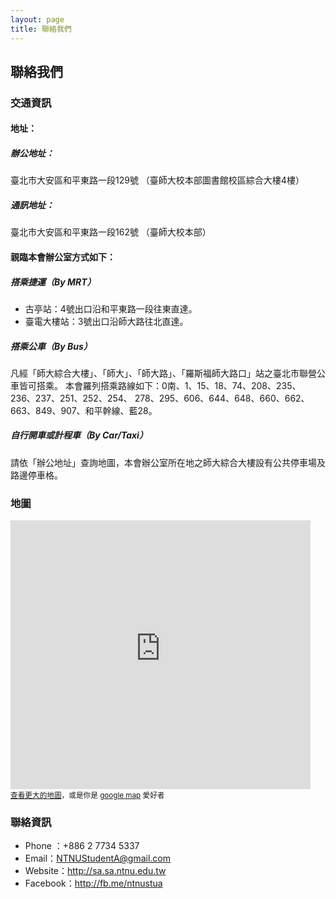 ```yaml
---
layout: page
title: 聯絡我們
---
```


## 聯絡我們

### 交通資訊


#### 地址：

##### 辦公地址：

臺北市大安區和平東路一段129號
（臺師大校本部圖書館校區綜合大樓4樓）


##### 通訊地址：

臺北市大安區和平東路一段162號
（臺師大校本部）



#### 親臨本會辦公室方式如下：

##### 搭乘捷運（By MRT）

* 古亭站：4號出口沿和平東路一段往東直達。
* 臺電大樓站：3號出口沿師大路往北直達。

##### 搭乘公車（By Bus）
凡經「師大綜合大樓」、「師大」、「師大路」、「羅斯福師大路口」站之臺北市聯營公車皆可搭乘。
本會羅列搭乘路線如下：0南、1、15、18、74、208、235、236、237、251、252、254、
278、295、606、644、648、660、662、663、849、907、和平幹線、藍28。

##### 自行開車或計程車（By Car/Taxi）
請依「辦公地址」查詢地圖，本會辦公室所在地之師大綜合大樓設有公共停車場及路邊停車格。



### 地圖

<iframe class="map" scrolling="no" marginheight="0" marginwidth="0" src="https://www.openstreetmap.org/export/embed.html?bbox=121.52768790721893%2C25.026127102461516%2C121.53068125247955%2C25.02762421342213&amp;layer=mapnik&amp;marker=25.02687566022479%2C121.52918457984924" frameborder="0" height="430" width="480"></iframe><br><small><a href="https://www.openstreetmap.org/?mlat=25.02688&amp;mlon=121.52918#map=19/25.02688/121.52918">查看更大的地圖</a>，或是你是 <a href="https://www.google.com/maps/search/106台北市大安區和平東路一段129號+國立臺灣師範大學圖書館校區/@25.026715,121.528301,19z?hl=zh-TW">google map</a> 愛好者</small>

### 聯絡資訊
* Phone ：+886 2 7734 5337
* Email：<a href="mailto:NTNUStudentA@gmail.com">NTNUStudentA@gmail.com</a>
* Website：<a href="http://sa.sa.ntnu.edu.tw">http://sa.sa.ntnu.edu.tw</a>
* Facebook：<a href="http://fb.me/ntnustua">http://fb.me/ntnustua</a>

